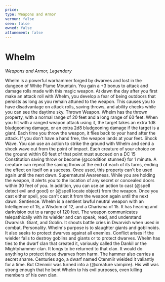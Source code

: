 ```yaml
---
price: 
type: Weapons and Armor
vermun: false
seen: false
owned: false
attunement: false
---
```

# Whelm

*Weapons and Armor, Legendary*

Whelm is a powerful warhammer forged by dwarves and lost in the dungeon of White Plume Mountain. You gain a +3 bonus to attack and damage rolls made with this magic weapon. At dawn the day after you first make an attack roll with Whelm, you develop a fear of being outdoors that persists as long as you remain attuned to the weapon. This causes you to have disadvantage on attack rolls, saving throws, and ability checks while you can see the daytime sky. Thrown Weapon. Whelm has the thrown property, with a normal range of 20 feet and a long range of 60 feet. When you hit with a ranged weapon attack using it, the target takes an extra 1d8 bludgeoning damage, or an extra 2d8 bludgeoning damage if the target is a giant. Each time you throw the weapon, it flies back to your hand after the attack. If you don't have a hand free, the weapon lands at your feet. Shock Wave. You can use an action to strike the ground with Whelm and send a shock wave out from the point of impact. Each creature of your choice on the ground within 60 feet of that point must succeed on a DC 15 Constitution saving throw or become {@condition stunned} for 1 minute. A creature can repeat the saving throw at the end of each of its turns, ending the effect on itself on a success. Once used, this property can't be used again until the next dawn. Supernatural Awareness. While you are holding the weapon, it alerts you to the location of any secret or concealed doors within 30 feet of you. In addition, you can use an action to cast {@spell detect evil and good} or {@spell locate object} from the weapon. Once you cast either spell, you can't cast it from the weapon again until the next dawn. Sentience. Whelm is a sentient lawful neutral weapon with an Intelligence of 15, a Wisdom of 12, and a Charisma of 15. It has hearing and darkvision out to a range of 120 feet. The weapon communicates telepathically with its wielder and can speak, read, and understand Dwarvish. Giant, and Goblin. It shouts battle cries in Dwarvish when used in combat. Personality. Whelm's purpose is to slaughter giants and goblinoids. It also seeks to protect dwarves against all enemies. Conflict arises if the wielder fails to destroy goblins and giants or to protect dwarves. Whelm has ties to the dwarf clan that created it, variously called the Dankil or the Mightyhammer clan. It longs to be returned to that clan. It would do anything to protect those dwarves from harm. The hammer also carries a secret shame. Centuries ago, a dwarf named Ctenmiir wielded it valiantly for a time. But Ctenmiir was turned into a {@creature vampire}. His will was strong enough that he bent Whelm to his evil purposes, even killing members of his own clan.